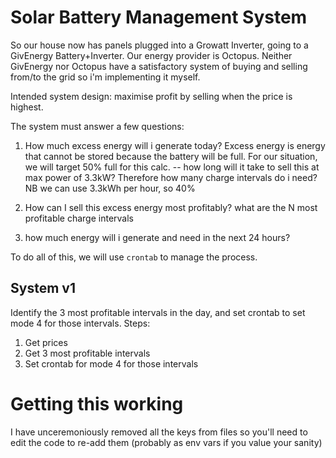 # Solar Battery Management System

So our house now has panels plugged into a Growatt Inverter, going to a GivEnergy Battery+Inverter. 
Our energy provider is Octopus.
Neither GivEnergy nor Octopus have a satisfactory system of buying and selling from/to the grid so i'm implementing it myself.



Intended system design: maximise profit by selling when the price is highest.

The system must answer a few questions:

1. How much excess energy will i generate today? Excess energy is energy that cannot be stored because the battery will be full. For our situation, we will target 50% full for this calc.
-- how long will it take to sell this at max power of 3.3kW? Therefore how many charge intervals do i need?
NB we can use 3.3kWh per hour, so 40%

2. How can I sell this excess energy most profitably? what are the N most profitable charge intervals

3. how much energy will i generate and need in the next 24 hours?

To do all of this, we will use `crontab` to manage the process.

## System v1
Identify the 3 most profitable intervals in the day, and set crontab to set mode 4 for those intervals.
Steps:
1. Get prices
2. Get 3 most profitable intervals
3. Set crontab for mode 4 for those intervals

# Getting this working
I have unceremoniously removed all the keys from files so you'll need to edit the code to re-add them (probably as env vars if you value your sanity)